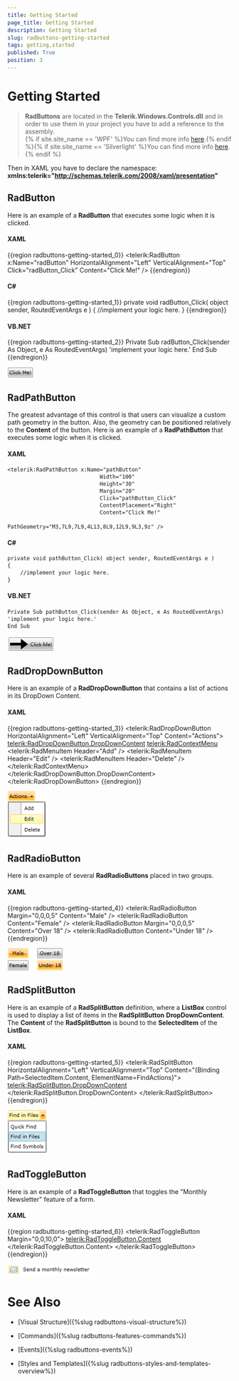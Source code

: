 ```yaml
---
title: Getting Started
page_title: Getting Started
description: Getting Started
slug: radbuttons-getting-started
tags: getting,started
published: True
position: 3
---
```


# Getting Started



>__RadButtons__ are located in the __Telerik.Windows.Controls.dll__ and in order to use them in your project you have to add a reference to the assembly.<br/>{% if site.site_name == 'WPF' %}You can find more info [here](http://www.telerik.com/help/wpf/installation-installing-controls-dependencies-wpf.html).{% endif %}{% if site.site_name == 'Silverlight' %}You can find more info [here](http://www.telerik.com/help/silverlight/installation-installing-controls-dependencies.html).{% endif %}

Then in XAML you have to declare the namespace:
__xmlns:telerik="http://schemas.telerik.com/2008/xaml/presentation"__

## RadButton

Here is an example of a __RadButton__ that executes some logic when it is clicked.

#### __XAML__

{{region radbuttons-getting-started_0}}
    <telerik:RadButton x:Name="radButton" 
                       HorizontalAlignment="Left"
                       VerticalAlignment="Top"
                       Click="radButton_Click"
                       Content="Click Me!" />
	{{endregion}}



#### __C#__

{{region radbuttons-getting-started_1}}
	private void radButton_Click( object sender, RoutedEventArgs e )
	{
	    //implement your logic here.
	}
	{{endregion}}



#### __VB.NET__

{{region radbuttons-getting-started_2}}
	Private Sub radButton_Click(sender As Object, e As RoutedEventArgs)
	 'implement your logic here.'
	End Sub
	{{endregion}}



![](images/RadButtons_Getting_Started_01.png)

## RadPathButton

The greatest advantage of this control is that users can visualize a custom path geometry in the button. Also, the geometry can be positioned relatively to the __Content__ of the button. Here is an example of a __RadPathButton__ that executes some logic when it is clicked.
  
#### __XAML__  
    <telerik:RadPathButton x:Name="pathButton"
                                 Width="100"
                                 Height="30"
                                 Margin="20"
                                 Click="pathButton_Click"
                                 ContentPlacement="Right"
                                 Content="Click Me!"
                                 PathGeometry="M3,7L9,7L9,4L13,8L9,12L9,9L3,9z" />


#### __C#__
	private void pathButton_Click( object sender, RoutedEventArgs e )
    {
        //implement your logic here.
    }


#### __VB.NET__

	Private Sub pathButton_Click(sender As Object, e As RoutedEventArgs)
    'implement your logic here.'
    End Sub


![Rad Path Button 2](images/RadPathButton2.png)

## RadDropDownButton

Here is an example of a __RadDropDownButton__ that contains a list of actions in its DropDown Content.

#### __XAML__

{{region radbuttons-getting-started_3}}
    <telerik:RadDropDownButton HorizontalAlignment="Left" 
                               VerticalAlignment="Top"
                               Content="Actions">
        <telerik:RadDropDownButton.DropDownContent>
            <telerik:RadContextMenu>
                <telerik:RadMenuItem Header="Add" />
                <telerik:RadMenuItem Header="Edit" />
                <telerik:RadMenuItem Header="Delete" />
            </telerik:RadContextMenu>
        </telerik:RadDropDownButton.DropDownContent>
    </telerik:RadDropDownButton>
	{{endregion}}



![](images/RadButtons_Getting_Started_02.png)

## RadRadioButton

Here is an example of several __RadRadioButtons__ placed in two groups.

#### __XAML__

{{region radbuttons-getting-started_4}}
    <StackPanel HorizontalAlignment="Left" 
                VerticalAlignment="Top"
                Orientation="Horizontal">
        <StackPanel Margin="0,0,20,0">
            <telerik:RadRadioButton Margin="0,0,0,5" Content="Male" />
            <telerik:RadRadioButton Content="Female" />
        </StackPanel>
        <StackPanel>
            <telerik:RadRadioButton Margin="0,0,0,5" Content="Over 18" />
            <telerik:RadRadioButton Content="Under 18" />
        </StackPanel>
    </StackPanel>
	{{endregion}}



![](images/RadButtons_Getting_Started_03.png)

## RadSplitButton

Here is an example of a __RadSplitButton__ definition, where a __ListBox__ control is used to display a list of items in the __RadSplitButton__ __DropDownContent__. The __Content__ of the __RadSplitButton__ is bound to the __SelectedItem__ of the __ListBox__.

#### __XAML__

{{region radbuttons-getting-started_5}}
    <telerik:RadSplitButton HorizontalAlignment="Left" 
                            VerticalAlignment="Top"
                            Content="{Binding Path=SelectedItem.Content, ElementName=FindActions}">
        <telerik:RadSplitButton.DropDownContent>
            <ListBox x:Name="FindActions" SelectionMode="Single">
                <ListBoxItem Content="Quick Find" IsSelected="True" />
                <ListBoxItem Content="Find in Files" />
                <ListBoxItem Content="Find Symbols" />
            </ListBox>
        </telerik:RadSplitButton.DropDownContent>
    </telerik:RadSplitButton>
	{{endregion}}



![](images/RadButtons_Getting_Started_04.png)

## RadToggleButton

Here is an example of a __RadToggleButton__ that toggles the "Monthly Newsletter" feature of a form.

#### __XAML__

{{region radbuttons-getting-started_6}}
    <StackPanel HorizontalAlignment="Left" 
                VerticalAlignment="Top"
                Orientation="Horizontal">
        <telerik:RadToggleButton Margin="0,0,10,0">
            <telerik:RadToggleButton.Content>
                <Image Source="/Silverlight.Help.RadButtons;component/Demos/Images/newsletter.png" Stretch="None" />
            </telerik:RadToggleButton.Content>
        </telerik:RadToggleButton>
        <TextBlock Text="Send a monthly newsletter" />
    </StackPanel>
	{{endregion}}



![](images/RadButtons_Getting_Started_05.png)

# See Also

 * [Visual Structure]({%slug radbuttons-visual-structure%})

 * [Commands]({%slug radbuttons-features-commands%})

 * [Events]({%slug radbuttons-events%})

 * [Styles and Templates]({%slug radbuttons-styles-and-templates-overview%})
